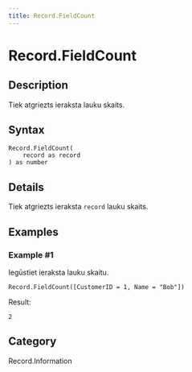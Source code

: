 ```yaml
---
title: Record.FieldCount
---
```


# Record.FieldCount


## Description

Tiek atgriezts ieraksta lauku skaits.


## Syntax

```powerquery
Record.FieldCount(
    record as record
) as number
```


## Details

Tiek atgriezts ieraksta <code>record</code> lauku skaits.


## Examples

### Example #1 
Iegūstiet ieraksta lauku skaitu.
```powerquery
Record.FieldCount([CustomerID = 1, Name = "Bob"])
```

Result: 
```powerquery
2
```




## Category
Record.Information
